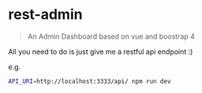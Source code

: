 # rest-admin

> An Admin Dashboard based on vue and boostrap 4

All you need to do is just give me a restful api endpoint :)

e.g.
```bash
API_URI=http://localhost:3333/api/ npm run dev
```
